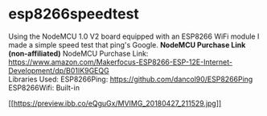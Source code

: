 # esp8266speedtest
Using the NodeMCU 1.0 V2 board equipped with an ESP8266 WiFi module I made a simple speed test that ping's Google.
<b>NodeMCU Purchase Link (non-affiliated)</b>
NodeMCU Purchase Link: https://www.amazon.com/Makerfocus-ESP8266-ESP-12E-Internet-Development/dp/B01IK9GEQG
<br>
Libraries Used:
ESP8266Ping: https://github.com/dancol90/ESP8266Ping
ESP8266Wifi: Built-in

[[https://preview.ibb.co/eQguGx/MVIMG_20180427_211529.jpg]]
